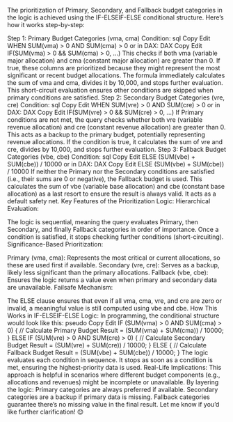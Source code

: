 The prioritization of Primary, Secondary, and Fallback budget categories in the logic is achieved using the IF-ELSEIF-ELSE conditional structure. Here’s how it works step-by-step:

Step 1: Primary Budget Categories (vma, cma)
Condition:
sql
Copy
Edit
WHEN SUM(vma) > 0 AND SUM(cma) > 0
or in DAX:
DAX
Copy
Edit
IF(SUM(vma) > 0 && SUM(cma) > 0, ...)
This checks if both vma (variable major allocation) and cma (constant major allocation) are greater than 0.
If true, these columns are prioritized because they might represent the most significant or recent budget allocations.
The formula immediately calculates the sum of vma and cma, divides it by 10,000, and stops further evaluation.
This short-circuit evaluation ensures other conditions are skipped when primary conditions are satisfied.
Step 2: Secondary Budget Categories (vre, cre)
Condition:
sql
Copy
Edit
WHEN SUM(vre) > 0 AND SUM(cre) > 0
or in DAX:
DAX
Copy
Edit
IF(SUM(vre) > 0 && SUM(cre) > 0, ...)
If Primary conditions are not met, the query checks whether both vre (variable revenue allocation) and cre (constant revenue allocation) are greater than 0.
This acts as a backup to the primary budget, potentially representing revenue allocations.
If the condition is true, it calculates the sum of vre and cre, divides by 10,000, and stops further evaluation.
Step 3: Fallback Budget Categories (vbe, cbe)
Condition:
sql
Copy
Edit
ELSE (SUM(vbe) + SUM(cbe)) / 10000
or in DAX:
DAX
Copy
Edit
ELSE (SUM(vbe) + SUM(cbe)) / 10000
If neither the Primary nor the Secondary conditions are satisfied (i.e., their sums are 0 or negative), the Fallback budget is used.
This calculates the sum of vbe (variable base allocation) and cbe (constant base allocation) as a last resort to ensure the result is always valid.
It acts as a default safety net.
Key Features of the Prioritization Logic:
Hierarchical Evaluation:

The logic is sequential, meaning the query evaluates Primary, then Secondary, and finally Fallback categories in order of importance.
Once a condition is satisfied, it stops checking further conditions (short-circuiting).
Significance-Based Prioritization:

Primary (vma, cma): Represents the most critical or current allocations, so these are used first if available.
Secondary (vre, cre): Serves as a backup, likely less significant than the primary allocations.
Fallback (vbe, cbe): Ensures the logic returns a value even when primary and secondary data are unavailable.
Failsafe Mechanism:

The ELSE clause ensures that even if all vma, cma, vre, and cre are zero or invalid, a meaningful value is still computed using vbe and cbe.
How This Works in IF-ELSEIF-ELSE Logic:
In programming, the conditional structure would look like this:
pseudo
Copy
Edit
IF (SUM(vma) > 0 AND SUM(cma) > 0) {
    // Calculate Primary Budget
    Result = (SUM(vma) + SUM(cma)) / 10000;
} ELSE IF (SUM(vre) > 0 AND SUM(cre) > 0) {
    // Calculate Secondary Budget
    Result = (SUM(vre) + SUM(cre)) / 10000;
} ELSE {
    // Calculate Fallback Budget
    Result = (SUM(vbe) + SUM(cbe)) / 10000;
}
The logic evaluates each condition in sequence.
It stops as soon as a condition is met, ensuring the highest-priority data is used.
Real-Life Implications:
This approach is helpful in scenarios where different budget components (e.g., allocations and revenues) might be incomplete or unavailable. By layering the logic:
Primary categories are always preferred if available.
Secondary categories are a backup if primary data is missing.
Fallback categories guarantee there’s no missing value in the final result.
Let me know if you’d like further clarification! 😊
